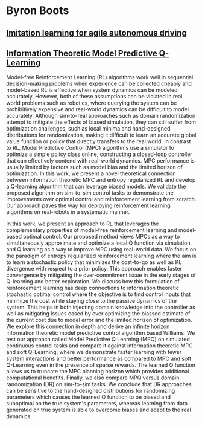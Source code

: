 # Byron Boots

## [Imitation learning for agile autonomous driving]()



## [Information Theoretic Model Predictive Q-Learning](https://arxiv.org/pdf/2001.02153.pdf)

Model-free Reinforcement Learning (RL) algorithms work well in sequential decision-making problems when experience can be collected cheaply and model-based RL is effective when system dynamics can be modeled accurately. However, both of these assumptions can be violated in real world problems such as robotics, where querying the system can be prohibitively expensive and real-world dynamics can be difficult to model accurately. Although sim-to-real approaches such as domain randomization attempt to mitigate the effects of biased simulation, they can still suffer from optimization challenges, such as local minima and hand-designed distributions for randomization, making it difficult to learn an accurate global value function or policy that directly transfers to the real world. In contrast to RL, Model Predictive Control (MPC) algorithms use a simulator to optimize a simple policy class online, constructing a closed-loop controller that can effectively contend with real-world dynamics. MPC performance is usually limited by factors such as model bias and the limited horizon of optimization. In this work, we present a novel theoretical connection between information theoretic MPC and entropy regularized RL and develop a Q-learning algorithm that can leverage biased models. We validate the proposed algorithm on sim-to-sim control tasks to demonstrate the improvements over optimal control and reinforcement learning from scratch. Our approach paves the way for deploying reinforcement learning algorithms on real-robots in a systematic manner.

In this work, we present an approach to RL that leverages the complementary properties of model-free reinforcement learning and model-based optimal control. Our proposed method views MPCs as a way to simultaneously approximate and optimize a local Q function via simulation, and Q learning as a way to improve MPC using real-world data. We focus on the paradigm of entropy regularized reinforcement learning where the aim is to learn a stochastic policy that minimizes the cost-to-go as well as KL divergence with respect to a prior policy. This approach enables faster convergence by mitigating the over-commitment issue in the early stages of Q-learning and better exploration. We discuss how this formulation of reinforcement learning has deep connections to information theoretic stochastic optimal control where the objective is to find control inputs that minimize the cost while staying close to the passive dynamics of the system. This helps in both injecting domain knowledge into the controller as well as mitigating issues cased by over optimizing the biassed estimate of the current cost due to model error and the limited horizon of optimization. We explore this connection in depth and derive an infinite horizon information theoretic model predictive control algorithm based Williams. We test our approach called Model Predictive Q Learning (MPQ) on simulated continuous control tasks and compare it against information theoretic MPC and soft Q-Learning, where we demonstrate faster learning with fewer system interactions and better performance as compared to MPC and soft Q-Learning even in the presence of sparse rewards. The learned Q function allows us to truncate the MPC planning horizon which provides additional computational benefits. Finally, we also compare MPQ versus domain randomization (DR) on sim-to-sim tasks. We conclude that DR approaches can be sensitive to the hand-designed distributions for randomizing parameters which causes the learned Q function to be biased and suboptimal on the true system's parameters, whereas learning from data generated on true system is able to overcome biases and adapt to the real dynamics.

